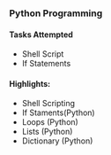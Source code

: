 ### Python Programming

#### Tasks Attempted
- Shell Script
- If Statements

#### Highlights:
- Shell Scripting
- If Staments(Python)
- Loops (Python)
- Lists (Python)
- Dictionary (Python)
